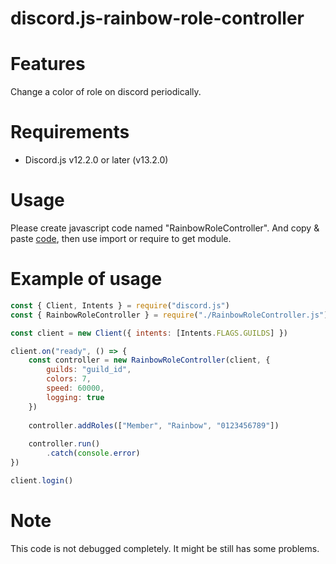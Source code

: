 # discord.js-rainbow-role-controller

# Features

Change a color of role on discord periodically.

# Requirements

* Discord.js v12.2.0 or later (v13.2.0)

# Usage

Please create javascript code named "RainbowRoleController".
And copy &amp; paste [code](https://github.com/PriestessSakuraka/discord.js-rainbow-role-controller/blob/main/RainbowRoleController.js),
then use import or require to get module.

# Example of usage

```js
const { Client, Intents } = require("discord.js")
const { RainbowRoleController } = require("./RainbowRoleController.js")

const client = new Client({ intents: [Intents.FLAGS.GUILDS] })

client.on("ready", () => {
    const controller = new RainbowRoleController(client, {
        guilds: "guild_id",
        colors: 7,
        speed: 60000,
        logging: true
    })
    
    controller.addRoles(["Member", "Rainbow", "0123456789"])
    
    controller.run()
        .catch(console.error)
})

client.login()
```

# Note

This code is not debugged completely. It might be still has some problems.
